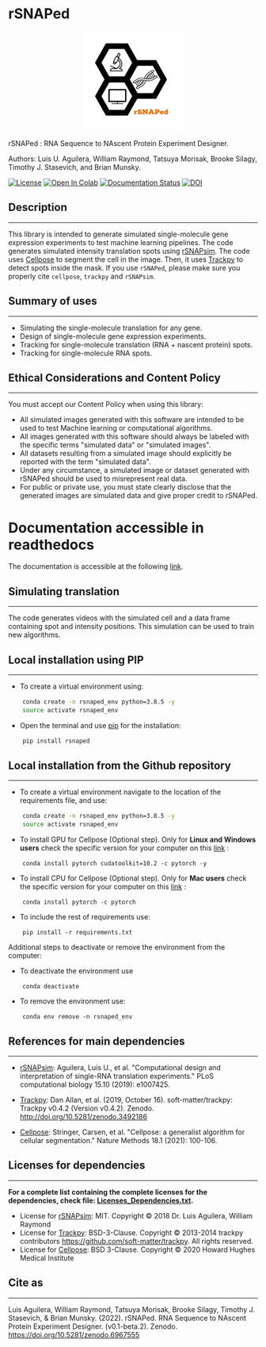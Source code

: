 # rSNAPed

<p align="center">
  <img src="./docs/images/logo/rSNAPed_Logo.png" width="200" />
</p>

rSNAPed : RNA Sequence to NAscent Protein Experiment Designer.

Authors: Luis U. Aguilera, William Raymond, Tatsuya Morisak, Brooke Silagy, Timothy J. Stasevich, and  Brian Munsky.

[![License](https://img.shields.io/badge/License-BSD_3--Clause-blue.svg)](https://opensource.org/licenses/BSD-3-Clause)
[![Open In Colab](https://colab.research.google.com/assets/colab-badge.svg)](https://colab.research.google.com/drive/1ABxBfqsmDtv8dORBUhvFcg5Xqdy-OoaE?usp=sharing)
[![Documentation Status](https://readthedocs.org/projects/rsnaped/badge/?version=latest)](http://rsnaped.readthedocs.io/?badge=latest)
[![DOI](https://zenodo.org/badge/DOI/10.5281/zenodo.6967555.svg)](https://doi.org/10.5281/zenodo.6967555)


## Description
___

This library is intended to generate simulated single-molecule gene expression experiments to test machine learning pipelines. The code generates simulated intensity translation spots using [rSNAPsim](https://github.com/MunskyGroup/rSNAPsim). The code uses [Cellpose](https://github.com/MouseLand/cellpose) to segment the cell in the image. Then, it uses [Trackpy](http://soft-matter.github.io/trackpy/dev/index.html) to detect spots inside the mask. If you use `rSNAPed`, please make sure you properly cite `cellpose`, `trackpy` and `rSNAPsim`.

## Summary of uses
___

* Simulating the single-molecule translation for any gene.
* Design of single-molecule gene expression experiments.
* Tracking for single-molecule translation (RNA + nascent protein) spots.
* Tracking for single-molecule RNA spots.

## Ethical Considerations and Content Policy
___
You must accept our Content Policy when using this library: 

* All simulated images generated with this software are intended to be used to test Machine learning or computational algorithms. 
* All images generated with this software should always be labeled with the specific terms "simulated data" or "simulated images".
* All datasets resulting from a simulated image should explicitly be reported with the term "simulated data".
* Under any circumstance, a simulated image or dataset generated with rSNAPed should be used to misrepresent real data.
* For public or private use, you must state clearly disclose that the generated images are simulated data and give proper credit to rSNAPed. 

# Documentation accessible in readthedocs

The documentation is accessible at the following [link](https://rsnaped.readthedocs.io/en/latest/).


## Simulating translation
___

The code generates videos with the simulated cell and a data frame containing spot and intensity positions. This simulation can be used to train new algorithms.


## Local installation using PIP
___

* To create a virtual environment using:

```bash
    conda create -n rsnaped_env python=3.8.5 -y
    source activate rsnaped_env
```

* Open the terminal and use [pip](https://pip.pypa.io/en/stable/) for the installation:
```bash
    pip install rsnaped
```


## Local installation from the Github repository
___

* To create a virtual environment navigate to the location of the requirements file, and use:
```bash
    conda create -n rsnaped_env python=3.8.5 -y
    source activate rsnaped_env
```
* To install GPU for Cellpose (Optional step). Only for **Linux and Windows users** check the specific version for your computer on this [link]( https://pytorch.org/get-started/locally/) :
```
    conda install pytorch cudatoolkit=10.2 -c pytorch -y
```
* To install CPU for Cellpose (Optional step). Only for **Mac users** check the specific version for your computer on this [link]( https://pytorch.org/get-started/locally/) :
```
    conda install pytorch -c pytorch
```
* To include the rest of requirements use:
```
    pip install -r requirements.txt
```
Additional steps to deactivate or remove the environment from the computer:
* To deactivate the environment use
```
    conda deactivate
```
* To remove the environment use:
```
    conda env remove -n rsnaped_env
```


## References for main dependencies
___

- [rSNAPsim](https://github.com/MunskyGroup/rSNAPsim):
 Aguilera, Luis U., et al. "Computational design and interpretation of single-RNA translation experiments." PLoS computational biology 15.10 (2019): e1007425.

- [Trackpy](http://soft-matter.github.io/trackpy/dev/index.html):
 Dan Allan, et al. (2019, October 16). soft-matter/trackpy: Trackpy v0.4.2 (Version v0.4.2). Zenodo. http://doi.org/10.5281/zenodo.3492186

- [Cellpose](https://github.com/MouseLand/cellpose):
 Stringer, Carsen, et al. "Cellpose: a generalist algorithm for cellular segmentation." Nature Methods 18.1 (2021): 100-106.


## Licenses for dependencies
___

**For a complete list containing the complete licenses for the dependencies, check file:  [Licenses_Dependencies.txt](https://github.com/MunskyGroup/rsnaped/blob/master/Licenses_Dependencies.md).**

- License for [rSNAPsim](https://github.com/MunskyGroup/rSNAPsim): MIT. Copyright © 2018 Dr. Luis Aguilera, William Raymond
- License for [Trackpy](http://soft-matter.github.io/trackpy/dev/index.html): BSD-3-Clause. Copyright © 2013-2014 trackpy contributors https://github.com/soft-matter/trackpy. All rights reserved.
- License for [Cellpose](https://github.com/MouseLand/cellpose): BSD 3-Clause. Copyright © 2020 Howard Hughes Medical Institute

## Cite as
___

Luis Aguilera, William Raymond, Tatsuya Morisak, Brooke Silagy, Timothy J. Stasevich, & Brian Munsky. (2022). rSNAPed. RNA Sequence to NAscent Protein Experiment Designer. (v0.1-beta.2). Zenodo. https://doi.org/10.5281/zenodo.6967555